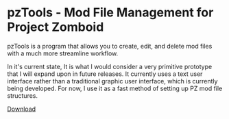 # pzTools - Mod File Management for Project Zomboid

pzTools is a program that allows you to create, edit, and delete mod files with a much more streamline workflow.

In it's current state, It is what I would consider a very primitive prototype that I will expand upon in future releases. It currently uses a text user interface rather than a traditional graphic user interface, which is currently being developed. For now, I use it as a fast method of setting up PZ mod file structures.

[Download](https://github.com/socialtroglodyte/pzTools/releases)
